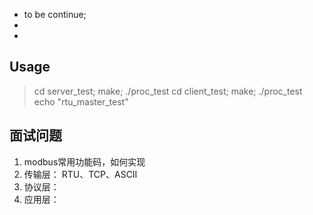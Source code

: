 - to be continue;
- 
- 


## Usage
> cd server_test; make; ./proc_test 
> cd client_test; make; ./proc_test 
> echo "rtu_master_test"    


## 面试问题
1. modbus常用功能码，如何实现
2. 传输层： RTU、TCP、ASCII
3. 协议层： 
4. 应用层： 




